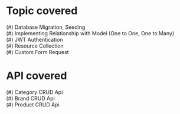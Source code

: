 # Topic covered

(#) Database Migration, Seeding </br>
(#) Implementing Relationship with Model (One to One, One to Many)</br>
(#) JWT Authentication </br>
(#) Resource Collection </br>
(#) Custom Form Request </br>

# API covered
(#) Category CRUD Api </br>
(#) Brand CRUD Api </br>
(#) Product CRUD Api </br>

